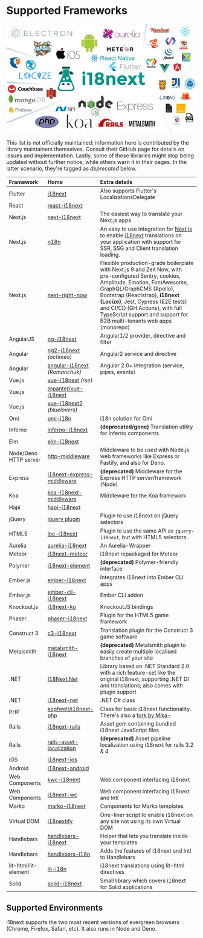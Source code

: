 # Supported Frameworks

![](../.gitbook/assets/ecosys.jpg)

This list is not officially maintained; information here is contributed by the library maintainers themselves. Consult their GitHub page for details on issues and implementation. Lastly, some of those libraries might stop being updated without further notice, while others warn it in their pages. In the latter scenario, they're tagged as _deprecated_ below.

| Framework | Home | Extra details |
| :--- | :--- | :--- |
| Flutter | [i18next](https://pub.dev/packages/i18next) | Also supports Flutter's LocalizationsDelegate |
| React | [react-i18next](https://github.com/i18next/react-i18next) |  |
| Next.js | [next-i18next](https://github.com/isaachinman/next-i18next) | The easiest way to translate your Next.js apps |
| Next.js | [n18n](https://jcquintas.gitbook.io/ni18n/) | An easy to use integration for [Next.js](https://nextjs.org/) to enable [i18next](https://www.i18next.com/) translations on your application with support for SSR, SSG and Client translation loading. |
| Next.js | [next-right-now](https://github.com/UnlyEd/next-right-now) | Flexible production-grade boilerplate with Next.js 9 and Zeit Now, with pre-configured Sentry, cookies, Amplitude, Emotion, FontAwesome, GraphQL/GraphCMS \(Apollo\), Bootstrap \(Reactstrap\), **i18next \(Locize\)**, Jest, Cypress \(E2E tests\) and CI/CD \(GH Actions\), with full TypeScript support and support for B2B multi-tenants web apps \(monorepo\) |
| AngularJS | [ng-i18next](https://github.com/i18next/ng-i18next) | Angular1/2 provider, directive and filter |
| Angular | [ng2-i18next](https://github.com/actimeo/ng2-i18next) _\(actimeo\)_ | Angular2 service and directive |
| Angular | [angular-i18next](https://github.com/Romanchuk/angular-i18next) _\(Romanchuk\)_ | Angular 2.0+ integration \(service, pipes, events\) |
| Vue.js | [vue-i18next](https://github.com/rse/vue-i18next) _\(rse\)_ |  |
| Vue.js | [@panter/vue-i18next](https://github.com/panter/vue-i18next) |  |
| Vue.js | [vue-i18next2](https://github.com/bluelovers/vue-i18next2) _\(bluelovers\)_ |  |
| Omi | [omi-i18n](https://github.com/i18next/omi-i18n) | i18n solution for Omi |
| Inferno | [inferno-i18next](https://www.npmjs.com/package/inferno-i18next) | **\(deprecated/gone\)** Translation utility for Inferno components |
| Elm | [elm-i18next](https://github.com/ChristophP/elm-i18next) |  |
| Node/Deno HTTP server | [http-middleware](https://github.com/i18next/i18next-http-middleware) | Middleware to be used with Node.js web frameworks like Express or Fastify, and also for Deno. |
| Express | [i18next-express-middleware](https://github.com/i18next/i18next-express-middleware) | **\(deprecated\)** Middleware for the Express HTTP server/framework \(Node\) |
| Koa | [koa-i18next-middleware](https://github.com/lxzxl/koa-i18next-middleware) | Middleware for the Koa framework |
| Hapi | [hapi-i18next](https://github.com/kenkouot/hapi-i18next) |  |
| jQuery | [jquery plugin](https://github.com/i18next/jquery-i18next) | Plugin to use i18next on jQuery selectors |
| HTML5 | [loc-i18next](https://github.com/mthh/loc-i18next) | Plugin to use the same API as `jquery-i18next`, but with HTML5 selectors |
| Aurelia | [aurelia-i18next](https://github.com/aurelia/i18n) | An Aurelia-Wrapper |
| Meteor | [i18next-meteor](https://github.com/ckir/i18next-meteor) | i18next repackaged for Meteor |
| Polymer | [i18next-element](https://github.com/Polymer/i18next-element) | **\(deprecated\)** Polymer-friendly interface |
| Ember.js | [ember-i18next](https://github.com/OCTRI/ember-i18next) | Integrates i18next into Ember CLI apps |
| Ember.js | [ember-cli-i18next](https://github.com/recipher/ember-cli-i18next) | Ember CLI addon |
| Knockout.js | [i18next-ko](https://github.com/leMaik/i18next-ko) | KnockoutJS bindings |
| Phaser | [phaser-i18next](https://github.com/orange-games/phaser-i18next) | Plugin for the HTML5 game framework |
| Construct 3 | [c3-i18next](https://github.com/nagyv/c3-i18next/) | Translation plugin for the Construct 3 game software |
| Metalsmith | [metalsmith-i18next](https://github.com/macprog-guy/metalsmith-i18next) | **\(deprecated\)** Metalsmith plugin to easily create multiple localised branches of your site |
| .NET | [I18Next.Net](https://github.com/DarkLiKally/I18Next.Net) | Library based on .NET Standard 2.0 with a rich feature-set like the original i18next, supporting .NET DI and translations; also comes with plugin support |
| .NET | [i18next-net](https://github.com/leonardobaggio/i18next-net) | .NET C\# class |
| PHP | [kopfwelt/i18next-php](https://github.com/Acceptd/i18next-php) | Class for basic i18next functionality. There's also a [fork by Mika-](https://github.com/Mika-/i18next-php) |
| Rails | [i18next-rails](https://github.com/roblander/i18next-rails) | Asset gem containing bundled i18next JavaScript files |
| Rails | [rails-asset-localization](https://github.com/nicolai86/rails-asset-localization) | **\(deprecated\)** Asset pipeline localization using i18next for rails 3.2 & 4 |
| iOS | [i18next-ios](https://github.com/i18next/i18next-ios) |  |
| Android | [i18next-android](https://github.com/i18next/i18next-android) |  |
| Web Components | [kwc-i18next](https://github.com/successk/kwc-i18next) | Web component interfacing i18next |
| Web Components | [i18next-wc](https://github.com/spurreiter/i18next-wc) | Web component interfacing i18next and Intl |
| Marko | [marko-i18next](https://github.com/gunjam/marko-i18next) | Components for Marko templates |
| Virtual DOM | [i18nextify](https://github.com/i18next/i18nextify) | One-liner script to enable i18next on any site not using its own Virtual DOM |
| Handlebars | [handlebars-i18next](https://github.com/UUDigitalHumanitieslab/handlebars-i18next) | Helper that lets you translate inside your templates |
| Handlebars | [handlebars-i18n](https://github.com/fwalzel/handlebars-i18n) | Adds the features of i18next and Intl to Handlebars |
| lit-html/lit-element | [lit-i18n](https://github.com/colscott/lit-i18n) | i18next translations using lit-html directives |
| Solid | [solid-i18next](https://github.com/mbarzda/solid-i18next) | Small library which covers i18next for Solid applications |

## Supported Environments

i18next supports the two most recent versions of evergreen browsers \(Chrome, Firefox, Safari, etc\). It also runs in Node and Deno.

